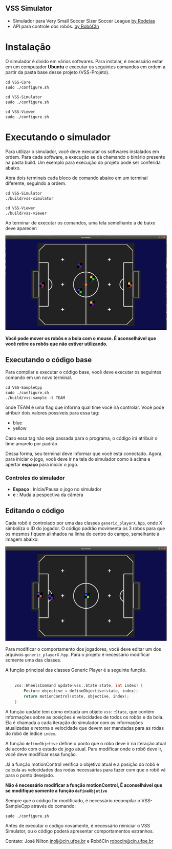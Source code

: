 ## VSS Simulator
- Simulador para Very Small Soccer Sizer Soccer League [by Rodetas](https://vss-sdk.github.io/book/general.html)
- API para controle dos robôs. [by RobôCIn](www.cin.ufpe.br/~robocin)

# Instalação

O simulador é divido em vários softwares. Para instalar, é necessário estar em um computador **Ubuntu** e executar os seguintes comandos em ordem a partir da pasta base desse projeto (VSS-Projeto).

~~~~
cd VSS-Core
sudo ./configure.sh
~~~~

~~~~
cd VSS-Simulator
sudo ./configure.sh
~~~~

~~~~
cd VSS-Viewer
sudo ./configure.sh
~~~~

# Executando o simulador

Para utilizar o simulador, você deve executar os softwares instalados em ordem. Para cada software, a execução se dá chamando o binário presente na pasta build. Um exemplo para execução do projeto pode ser conferida abaixo.

Abra dois terminais cada bloco de comando abaixo em um terminal diferente, seguindo a ordem.

~~~~
cd VSS-Simulator
./build/vss-simulator
~~~~

~~~~
cd VSS-Viewer
./build/vss-viewer
~~~~

Ao terminar de executar os comandos, uma tela semelhante a de baixo deve aparecer:

![Simulador](/simulador.jpg)

**Você pode mover os robôs e a bola com o mouse. É aconselhável que você retire os robôs que não estiver utilizando.** 

## Executando o código base 

Para compilar e executar o código base, você deve executar os seguintes comando em um novo terminal.

~~~~
cd VSS-SampleCpp
sudo ./configure.sh
./build/vss-sample -t TEAM
~~~~

onde TEAM é uma flag que informa qual time você irá controlar. Você pode atribuir dois valores possíveis para essa tag:

- blue 
- yellow

Caso essa tag não seja passada para o programa, o código irá atribuir o time amarelo por padrão.

Dessa forma, seu terminal deve informar que você está conectado. Agora, para iniciar o jogo, você deve ir na tela do simulador como à acima e apertar **espaço** para iniciar o jogo. 


### Controles do simulador

- **Espaço** : Inicia/Pausa o jogo no simulador
- **c** : Muda a pespectiva da câmera

## Editando o código

Cada robô é controlado por uma das classes `generic_playerX.hpp`, onde X simboliza o ID do jogador. O código padrão movimenta os 3 robos para que os mesmos fiquem alinhados na linha do centro do campo, semelhante à imagem abaixo:

![Position](/positioned.jpg)


Para modificar o comportamento dos jogadores, você deve editar um dos arquivos `generic_playerX.hpp`. Para o projeto é necessário modificar somente uma das classes. 

A função principal das classes Generic Player é a seguinte função.

```c++

    vss::WheelsCommand update(vss::State state, int index) {
        Posture objective = defineObjective(state, index);
        return motionControl(state, objective, index);
    }
``` 

A função update tem como entrada um objeto `vss::State`, que contém informações sobre as posições e velocidades de todos os robôs e da bola. Ela é chamada a cada iteração do simulador com as informações atualizadas e retorna a velocidade que devem ser mandadas para as rodas do robô de índice `index`.

A função `defineObjetive` define o ponto que o robo deve ir na iteração atual de acordo com o estado de jogo atual. Para modificar onde o robô deve ir, você deve modificar essa função.

Já a função motionControl verifica o objetivo atual e a posição do robô e calcula as velocidades das rodas necessárias para fazer com que o robô vá para o ponto desejado.

**Não é necessário modificar a função motionControl, É aconselhável que se modifique somente a função `defineObjetive`** 

Sempre que o código for modificado, é necessário recompilar o VSS-SampleCpp através do comando:

~~~
sudo ./configure.sh
~~~

Antes de executar o código novamente, é necessário reiniciar o VSS Simulator, ou o código poderá apresentar comportamentos estranhos.

Contato: José Nilton <jnolj@cin.ufpe.br> e RobôCIn <robocin@cin.ufpe.br>
